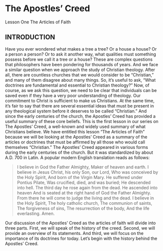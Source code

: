 
# The Apostles’ Creed
Lesson One
The Articles of Faith

## INTRODUCTION

Have you ever wondered what makes a tree a tree? Or a house a house? Or a person a person? Or to ask it another way, what qualities must something possess before we call it a tree or a house? These are complex questions that philosophers have been pondering for thousands of years. And we face a similar question when we approach the study of Christian theology. After all, there are countless churches that we would consider to be “Christian,” and many of them disagree about many things. So, it’s useful to ask, “What doctrines are fundamental and essential to Christian theology?”
Now, of course, as we ask this question, we need to be clear that individuals can be saved even if they have a very poor understanding of theology. Our commitment to Christ is sufficient to make us Christians. At the same time, it’s fair to say that there are several essential ideas that must be present in any theological system before it deserves to be called “Christian.” And since the early centuries of the church, the Apostles’ Creed has provided a useful summary of these core beliefs.
This is the first lesson in our series on The Apostles’ Creed, a well-known and widely used summary of what Christians believe. We have entitled this lesson “The Articles of Faith” because we will be looking at the Apostles’ Creed as a summary of the articles or doctrines that must be affirmed by all those who would call themselves “Christian.” The Apostles’ Creed appeared in various forms during the early centuries of the church. But it was standardized by about A.D. 700 in Latin. A popular modern English translation reads as follows:

> I believe in God the Father Almighty, Maker of heaven and earth. I believe in Jesus Christ, his only Son, our Lord, Who was conceived by the Holy Spirit, And born of the Virgin Mary. He suffered under Pontius Pilate, Was crucified, died, and was buried; He descended into hell. The third day he rose again from the dead. He ascended into heaven And is seated at the right hand of God the Father Almighty. From there he will come to judge the living and the dead. I believe in the Holy Spirit, The holy catholic church, The communion of saints, The forgiveness of sins, The resurrection of the body, And the life everlasting. Amen. 

Our discussion of the Apostles’ Creed as the articles of faith will divide into three parts. First, we will speak of the history of the creed. Second, we will provide an overview of its statements. And third, we will focus on the importance of its doctrines for today. Let’s begin with the history behind the Apostles’ Creed.
